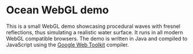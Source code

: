 # Ocean WebGL demo

This is a small WebGL demo showcasing procedural waves with fresnel reflections, thus simulating a realistic water surface. It runs in all modern WebGL compatible browsers. The demo is written in Java and compiled to JavaScript using the [Google Web Toolkit](https://developers.google.com/web-toolkit/) compiler.
